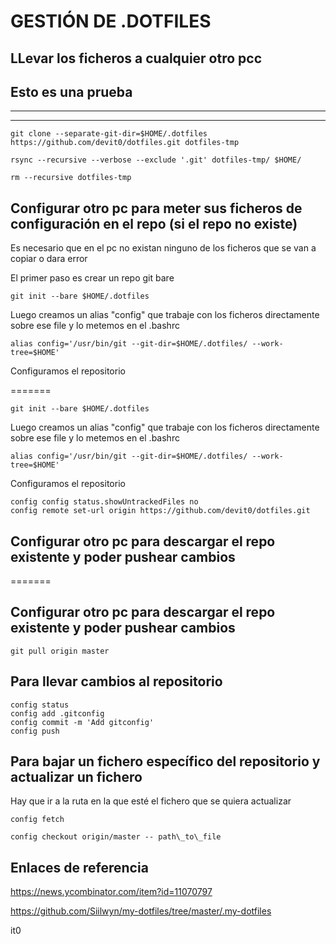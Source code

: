 # GESTIÓN DE .DOTFILES

## LLevar los ficheros a cualquier otro pcc

## Esto es una prueba

---

---
~~~
git clone --separate-git-dir=$HOME/.dotfiles https://github.com/devit0/dotfiles.git dotfiles-tmp
~~~
~~~
rsync --recursive --verbose --exclude '.git' dotfiles-tmp/ $HOME/
~~~
~~~
rm --recursive dotfiles-tmp
~~~

## Configurar otro pc para meter sus ficheros de configuración en el repo (si el repo no existe)

Es necesario que en el pc no existan ninguno de los ficheros que se van a copiar o dara error

El primer paso es crear un repo git bare

~~~
git init --bare $HOME/.dotfiles
~~~

Luego creamos un alias "config" que trabaje con los ficheros directamente sobre ese file y lo metemos en el .bashrc

~~~
alias config='/usr/bin/git --git-dir=$HOME/.dotfiles/ --work-tree=$HOME'
~~~

Configuramos el repositorio

=======

~~~
git init --bare $HOME/.dotfiles
~~~

Luego creamos un alias "config" que trabaje con los ficheros directamente sobre ese file y lo metemos en el .bashrc

~~~
alias config='/usr/bin/git --git-dir=$HOME/.dotfiles/ --work-tree=$HOME'
~~~

Configuramos el repositorio

~~~
config config status.showUntrackedFiles no
config remote set-url origin https://github.com/devit0/dotfiles.git 
~~~

## Configurar otro pc para descargar el repo existente y poder pushear cambios

=======

## Configurar otro pc para descargar el repo existente y poder pushear cambios

~~~
git pull origin master
~~~

## Para llevar cambios al repositorio

~~~
config status
config add .gitconfig
config commit -m 'Add gitconfig'
config push
~~~

## Para bajar un fichero específico del repositorio y actualizar un fichero 

Hay que ir a la ruta en la que esté el fichero que se quiera actualizar

~~~
config fetch
~~~

~~~
config checkout origin/master -- path\_to\_file
~~~


## Enlaces de referencia

https://news.ycombinator.com/item?id=11070797

https://github.com/Siilwyn/my-dotfiles/tree/master/.my-dotfiles


it0
